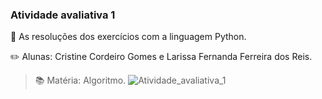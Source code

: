 ### Atividade avaliativa 1
🎯 As resoluções dos exercícios com a linguagem Python.

✏️ Alunas: Cristine Cordeiro Gomes e Larissa Fernanda Ferreira dos Reis.
> 📚 Matéria: Algoritmo.
![Atividade_avaliativa_1](https://user-images.githubusercontent.com/112146483/198735646-849bfbb1-6c81-4b78-b1ee-a71e63ec2f34.jpeg)
